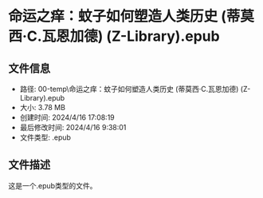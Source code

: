 ﻿# 命运之痒：蚊子如何塑造人类历史 (蒂莫西·C.瓦恩加德) (Z-Library).epub

## 文件信息
- 路径: 00-temp\命运之痒：蚊子如何塑造人类历史 (蒂莫西·C.瓦恩加德) (Z-Library).epub
- 大小: 3.78 MB
- 创建时间: 2024/4/16 17:08:19
- 最后修改时间: 2024/4/16 9:38:01
- 文件类型: .epub

## 文件描述
这是一个.epub类型的文件。

